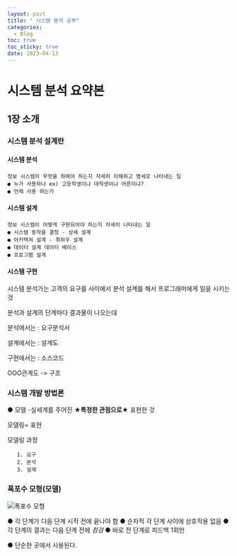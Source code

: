 ```yaml
---
layout: post
title: " 시스템 분석 공부"
categories:
  - Blog
toc: true
toc_sticky: true
date: 2023-04-13
---
```

# 시스템 분석 요약본

## 1장 소개

### 시스템 분석 설계란 
#### 시스템 분석 
    정보 시스템이 무엇을 하여야 하는지 자세히 이해하고 명세로 나타내는 일
    ● 누가 사용하나 ex) 고등학생이냐 대학생이냐 어른이냐?
    ● 언제 사용 하는가
    
#### 시스템 설계
    정보 시스템이 어떻게 구현되어야 하는지 자세히 나타내는 일
    ● 시스템 동작을 결정 - 상세 설계 
    ● 아키텍쳐 설계 - 최하우 설계
    ● 데이터 설계 데이터 베이스
    ● 프로그램 설계
#### 시스템 구현
 
 시스템 분석가는 고객의 요구를 사이에서 분석 설계를 해서 프로그래머에게 일을 시키는 것
 
 
 분석과 설계의 단계마다 결과물이 나오는데 
 
 분석에서는 : 요구분석서
 
 설계에서는 : 설계도
 
 구현에서는 : 소스코드
 
 OOO관계도 -> 구조
 
 ### 시스템 개발 방법론
 
  ● 모델
      -실세계를 주어진 **★특정한 관점으로★** 표현한 것
      
   모델링= 표현
   
   모델링 과정
   
       1. 요구
       2. 분석
       3. 설계
  ### 폭포수 모형(모델)
  
  ![폭포수 모형](https://user-images.githubusercontent.com/112872986/231739132-f153e420-f077-499e-b813-2b1623b1616a.jpg)
  
  ● 각 단계가 다음 단계 시작 전에 끝나야 함
      ● 순차적 각 단계 사이에 상호작용 없음
      ● 각 단계의 결과는 다음 단계 전에 *점검*
      ● 바로 전 단계로 피드백 1회만
      
  ● 단순한 곳에서 사용된다.

  
   
      
 
 
 
